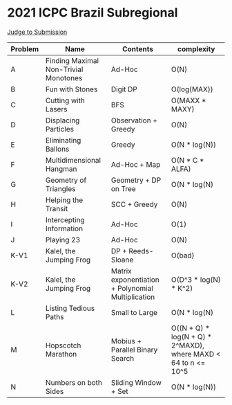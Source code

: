 # 2021 ICPC Brazil Subregional

[Judge to Submission](https://codeforces.com/gym/103960)

| Problem  | Name| Contents | complexity |
| --- | --- | --- | --- |
| A | Finding Maximal Non-Trivial Monotones | Ad-Hoc | O(N) |
| B | Fun with Stones | Digit DP | O(log(MAX)) |
| C | Cutting with Lasers | BFS | O(MAXX * MAXY) |
| D | Displacing Particles | Observation + Greedy | O(N) |
| E | Eliminating Ballons | Greedy | O(N * log(N)) |
| F | Multidimensional Hangman | Ad-Hoc + Map | O(N * C * ALFA) |
| G | Geometry of Triangles | Geometry + DP on Tree | O(N * log(N) |
| H | Helping the Transit | SCC + Greedy | O(N) |
| I | Intercepting Information | Ad-Hoc | O(1) |
| J | Playing 23 | Ad-Hoc | O(N) |
| K-V1 | Kalel, the Jumping Frog | DP + Reeds-Sloane | O(bad) |
| K-V2 | Kalel, the Jumping Frog | Matrix exponentiation + Polynomial Multiplication | O(D^3 * log(N) * K^2) |
| L | Listing Tedious Paths | Small to Large | O(N * log(N) |
| M | Hopscotch Marathon | Mobius + Parallel Binary Search | O((N + Q) * log(N + Q) * 2^MAXD), where MAXD < 64 to n <= 10^5 |
| N | Numbers on both Sides | Sliding Window + Set | O(N * log(N)) |
